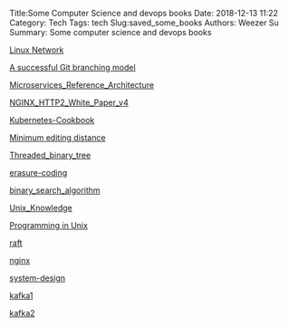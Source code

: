 Title:Some Computer Science and devops books 
Date: 2018-12-13 11:22
Category: Tech
Tags: tech
Slug:saved_some_books 
Authors: Weezer Su
Summary: Some computer science and devops books

[Linux Network](/pdfs/linuxnet.pdf)

[A successful Git branching model](http://nvie.com/posts/a-successful-git-branching-model/)

[Microservices_Reference_Architecture](/pdfs/Microservices_Reference_Architecture.pdf)

[NGINX_HTTP2_White_Paper_v4](/pdfs/NGINX_HTTP2_White_Paper_v4.pdf)

[Kubernetes-Cookbook](/pdfs/Kubernetes-Cookbook.pdf)

[Minimum editing distance](/pdfs/minimum_edit_disrance.pdf)

[Threaded_binary_tree](https://en.wikipedia.org/wiki/Threaded_binary_tree)

[erasure-coding](http://smahesh.com/blog/2012/07/01/dummies-guide-to-erasure-coding/)

[binary_search_algorithm](https://en.wikipedia.org/wiki/Binary_search_algorithm)

[Unix_Knowledge](https://www.bottomupcs.com/)

[Programming in Unix](/pdfs/Advanced.Programming.in.the.UNIX.Environment.3rd.Edition.0321637739.pdf)

[raft](https://raft.github.io/)

[nginx](https://www.nginx.com/resources/library)

[system-design](/pdfs/OReilly.Designing.Data-Intensive.Applications.2017.3.epub)

[kafka1](/pdfs/Kafka_The_Definitive_Guid.pdf)

[kafka2](/pdfs/Kafka_Streams_in_Action.pdf)

